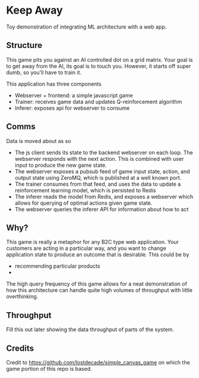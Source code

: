 # Keep Away
Toy demonstration of integrating ML architecture with a web app.

## Structure

This game pits you against an AI controlled dot on a grid matrix. Your goal is to get away from the AI, its goal is to touch you. However, it starts off super dumb, so you'll have to train it.

This application has three components

- Webserver + frontend: a simple javascript game
- Trainer: receives game data and updates Q-reinforcement algorithm
- Inferer: exposes api for webserver to consume

## Comms

Data is moved about as so

- The js client sends its state to the backend webserver on each loop. The webserver responds with the next action. This is combined with user input to produce the new game state.
- The webserver exposes a pubsub feed of game input state, action, and output state using ZeroMQ, which is published at a well known port.
- The trainer consumes from that feed, and uses the data to update a reinforcement learning model, which is persisted to Redis
- The inferer reads the model from Redis, and exposes a webserver which allows for querying of optimal actions given game state.
- The webserver queries the inferer API for information about how to act

## Why?

This game is really a metaphor for any B2C type web application. Your customers are acting in a particular way, and you want to change application state to produce an outcome that is desirable. This could be by

- recommending particular products
-

The high query frequency of this game allows for a neat demonstration of how this architecture can handle quite high volumes of throughput with little overthinking.

## Throughput

Fill this out later showing the data throughput of parts of the system.

## Credits

Credit to https://github.com/lostdecade/simple_canvas_game on which the game portion of this repo is based.

